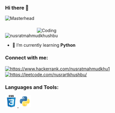 ### Hi there 👋

<!--
**nusratmahmudkhushbu/nusratmahmudkhushbu** is a ✨ _special_ ✨ repository because its `README.md` (this file) appears on your GitHub profile.

Here are some ideas to get you started:

- 🔭 I’m currently working on ...
- 🌱 I’m currently learning ...
- 👯 I’m looking to collaborate on ...
- 🤔 I’m looking for help with ...
- 💬 Ask me about ...
- 📫 How to reach me: ...
- 😄 Pronouns: ...
- ⚡ Fun fact: ...
-->
![Masterhead](https://cdn.dribbble.com/users/1162077/screenshots/3848914/programmer.gif)
<h3 align="center"></h3>
<img align="right" alt="Coding" width="400" src="https://www.google.com/url?sa=i&url=https%3A%2F%2Fgithub.com%2FSanthiyasanthiya&psig=AOvVaw3KZlJN_DQ7EfTjJ0jOQz7N&ust=1694968135197000&source=images&cd=vfe&opi=89978449&ved=0CBAQjRxqFwoTCPDn1r7Gr4EDFQAAAAAdAAAAABAg">

<p align="left"> <img src="https://komarev.com/ghpvc/?username=nusratmahmudkhushbu&label=Profile%20views&color=0e75b6&style=flat" alt="nusratmahmudkhushbu" /> </p>


- 🌱 I’m currently learning **Python**

<h3 align="left">Connect with me:</h3>
<p align="left">
<a href="https://www.hackerrank.com/https://www.hackerrank.com/nusratmahmudkhu1" target="blank"><img align="center" src="https://raw.githubusercontent.com/rahuldkjain/github-profile-readme-generator/master/src/images/icons/Social/hackerrank.svg" alt="https://www.hackerrank.com/nusratmahmudkhu1" height="30" width="40" /></a>
<a href="https://www.leetcode.com/https://leetcode.com/nusrartkhushbu/" target="blank"><img align="center" src="https://raw.githubusercontent.com/rahuldkjain/github-profile-readme-generator/master/src/images/icons/Social/leet-code.svg" alt="https://leetcode.com/nusrartkhushbu/" height="30" width="40" /></a>
</p>

<h3 align="left">Languages and Tools:</h3>
<p align="left"> <a href="https://www.w3schools.com/css/" target="_blank" rel="noreferrer"> <img src="https://raw.githubusercontent.com/devicons/devicon/master/icons/css3/css3-original-wordmark.svg" alt="css3" width="40" height="40"/> </a> <a href="https://www.python.org" target="_blank" rel="noreferrer"> <img src="https://raw.githubusercontent.com/devicons/devicon/master/icons/python/python-original.svg" alt="python" width="40" height="40"/> </a> </p>


